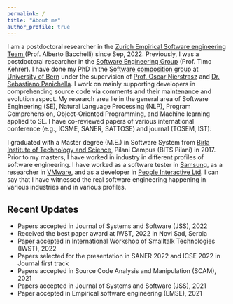 ```yaml
---
permalink: /
title: "About me"
author_profile: true
---
```


<!--
<p align="center">
  <img src="http://localhost:4000/images/Pooja.JPG?raw=true" alt="Photo" style="width: 250px;"/> 
</p>
-->
I am a postdoctoral researcher in the [Zurich Empirical Software engineering Team
](https://www.ifi.uzh.ch/en/zest.html) (Prof. Alberto Bacchelli) since Sep, 2022. 
Previously, I was a postdoctoral researcher in the [Software Engineering Group](https://seg.inf.unibe.ch/) (Prof. Timo Kehrer). I have done my PhD in the [Software composition group](http://scg.unibe.ch/) at [University of Bern](https://www.unibe.ch/) under the supervision of [Prof. Oscar Nierstrasz](http://scg.unibe.ch/staff/oscar) and [Dr. Sebastiano Panichella](https://spanichella.github.io/).
I work on mainly supporting developers in comprehending source code via comments and their maintenance and evolution aspect.
My research area lie in the general area of Software Engineering (SE), Natural Language Processing (NLP), Program Comprehension, Object-Oriented Programming, and Machine learning applied to SE.
I have co-reviewed papers of various international conference (e.g., ICSME, SANER, SATTOSE) and journal (TOSEM, IST).

I graduated with a Master degree (M.E.) in Software System from [Birla Institute of Technology and Science](https://www.bits-pilani.ac.in/Pilani/), Pilani Campus (BITS Pilani) in 2017.
Prior to my masters, I have worked in industry in different profiles of software engineering. I have worked as a software tester in [Samsung](https://research.samsung.com/sri-n), as a researcher in [VMware](https://www.vmware.com/), and as a developer in [People Interactive Ltd](https://www.linkedin.com/company/atshaadidotcom/).
I can say that I have witnessed the real software engineering happening in various industries and in various profiles.

## Recent Updates
- Papers accepted in Journal of Systems and Software (JSS), 2022 
- Received the best paper award at IWST, 2022 in Novi Sad, Serbia  
- Paper accepted in International Workshop of Smalltalk Technologies (IWST), 2022
- Papers selected for the presentation in SANER 2022 and ICSE 2022 in Journal first track
- Papers accepted in Source Code Analysis and Manipulation (SCAM), 2021
- Papers accepted in Journal of Systems and Software (JSS), 2021 
- Paper accepted in Empirical software engineering (EMSE), 2021 
